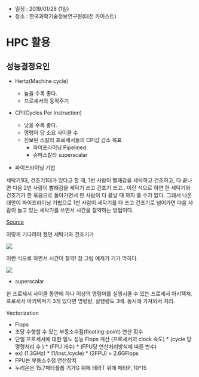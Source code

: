 * 일정 : 2019/01/28 (1일)
* 장소 : 한국과학기술정보연구원(대전 카이스트)

# HPC 활용

## 성능결정요인

* Hertz(Machine cycle)
	* 높을 수록 좋다.
	* 프로세서의 동작주기

* CPI(Cycles Per Instruction)
	* 낮을 수록 좋다.
	* 명령어 당 소요 사이클 수
	* 진보된 스칼라 프로세서들의 CPI값 감소 목표
		* 파이프라이닝 Pipelined
		* 슈퍼스칼라 superscalar

* 파이프라이닝 기법

세탁기1대, 건조기1대가 있다고 할 때, 1번 사람이 빨래감을 세탁하고 건조하고, 다 끝나면 다음 2번 사람이 빨래감을 세탁기 쓰고 건조기 쓰고.. 이런 식으로 하면 한 세탁기와 건조기가 한 묶음으로 돌아가면서 한 사람이 다 끝날 때 까지 쓸 수가 없다. 그래서 나온 대안이 파이프라이닝 기법으로 1번 사람이 세탁기를 다 쓰고 건조기로 넘어가면 다음 사람이 놀고 있는 세탁기를 쓰면서 시간을 절약하는 방법이다. 

[Source](https://cs.stanford.edu/people/eroberts/courses/soco/projects/risc/pipelining/index.html)

이렇게 기다려야 했던 세탁기와 건조기가

![](https://cs.stanford.edu/people/eroberts/courses/soco/projects/risc/pipelining/laundry1.gif)

이런 식으로 하면서 시간이 절약! 참 그림 예제가 기가 막히다.

![](https://cs.stanford.edu/people/eroberts/courses/soco/projects/risc/pipelining/laundry2.gif)


* superscalar

한 프로세서 사이클 동안에 하나 이상의 명령어를 실행시쿨 수 있는 프로세서 아키텍쳐. 프로세서 아키텍쳐가 3개 있다면 명령량, 실행량도 3배. 동시에 가져와서 처리. 

Vectorization

* Flops
* 초당 수행할 수 있는 부동소수점(floating-point) 연산 횟수
* 단일 프로세서에 대한 일노 성능 Flops 계산
(프로세서의 clock 속도) * (cycle 당 명령처리 수 ) * (FPU 개수) * (FPU당 연산처리방식에 따른 변수)
* ex) (1.3GHz) * (1/inst./cycle) * (2FPU) = 2.6GFlops
* FPU는 부동소수점 연산장치
* 누리온은 15.7패타플롭 기가G 위에 테라T 위에 페타P, 10^15


